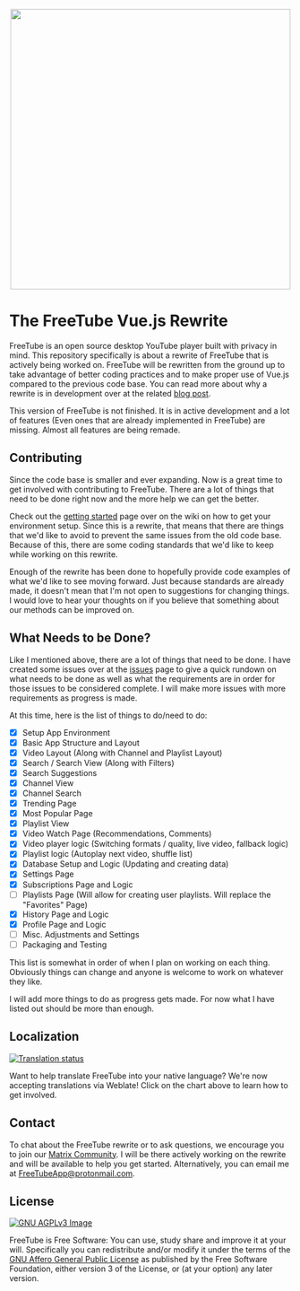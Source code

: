 <p align="center">
 <img src="https://freetubeapp.github.io/images/logoColor.png" width=500 align="center">
</p>

# The FreeTube Vue.js Rewrite

FreeTube is an open source desktop YouTube player built with privacy in mind.  This repository specifically is about a rewrite of FreeTube that is actively being worked on.  FreeTube will be rewritten from the ground up to take advantage of better coding practices and to make proper use of Vue.js compared to the previous code base.  You can read more about why a rewrite is in development over at the related [blog post](https://write.as/freetube/behind-the-scenes-the-rewrite-also-code-release).

This version of FreeTube is not finished.  It is in active development and a lot of features (Even ones that are already implemented in FreeTube) are missing.  Almost all features are being remade.

## Contributing

Since the code base is smaller and ever expanding.  Now is a great time to get involved with contributing to FreeTube.  There are a lot of things that need to be done right now and the more help we can get the better.

Check out the [getting started](https://github.com/FreeTubeApp/FreeTube-Vue/wiki/Getting-Started) page over on the wiki on how to get your environment setup.  Since this is a rewrite, that means that there are things that we'd like to avoid to prevent the same issues from the old code base.  Because of this, there are some coding standards that we'd like to keep while working on this rewrite.

Enough of the rewrite has been done to hopefully provide code examples of what we'd like to see moving forward.  Just because standards are already made, it doesn't mean that I'm not open to suggestions for changing things.  I would love to hear your thoughts on if you believe that something about our methods can be improved on.

## What Needs to be Done?

Like I mentioned above, there are a lot of things that need to be done.  I have created some issues over at the [issues](https://github.com/FreeTubeApp/FreeTube-Vue/issues) page to give a quick rundown on what needs to be done as well as what the requirements are in order for those issues to be considered complete.  I will make more issues with more requirements as progress is made.

At this time, here is the list of things to do/need to do:

- [x] Setup App Environment
- [x] Basic App Structure and Layout
- [x] Video Layout (Along with Channel and Playlist Layout)
- [x] Search / Search View (Along with Filters)
- [x] Search Suggestions
- [x] Channel View
- [x] Channel Search
- [x] Trending Page
- [x] Most Popular Page
- [x] Playlist View
- [x] Video Watch Page (Recommendations, Comments)
- [x] Video player logic (Switching formats / quality, live video, fallback logic)
- [x] Playlist logic (Autoplay next video, shuffle list)
- [x] Database Setup and Logic (Updating and creating data)
- [x] Settings Page
- [x] Subscriptions Page and Logic
- [ ] Playlists Page (Will allow for creating user playlists.  Will replace the "Favorites" Page)
- [x] History Page and Logic
- [x] Profile Page and Logic
- [ ] Misc. Adjustments and Settings
- [ ] Packaging and Testing

This list is somewhat in order of when I plan on working on each thing.  Obviously things can change and anyone is welcome to work on whatever they like.

I will add more things to do as progress gets made.  For now what I have listed out should be more than enough.

## Localization

<a href="https://hosted.weblate.org/engage/free-tube/?utm_source=widget">
<img src="https://hosted.weblate.org/widgets/free-tube/-/translations/multi-blue.svg" alt="Translation status" />
</a>

Want to help translate FreeTube into your native language?  We're now accepting translations via Weblate!  Click on the chart above to learn how to get involved.

## Contact

To chat about the FreeTube rewrite or to ask questions, we encourage you to join our [Matrix Community](https://app.element.io/#/group/+freetube:matrix.org).  I will be there actively working on the rewrite and will be available to help you get started.  Alternatively, you can email me at FreeTubeApp@protonmail.com.

## License
[![GNU AGPLv3 Image](https://www.gnu.org/graphics/agplv3-155x51.png)](https://www.gnu.org/licenses/agpl-3.0.html)  

FreeTube is Free Software: You can use, study share and improve it at your
will. Specifically you can redistribute and/or modify it under the terms of the
[GNU Affero General Public License](https://www.gnu.org/licenses/agpl-3.0.html) as
published by the Free Software Foundation, either version 3 of the License, or
(at your option) any later version.  
